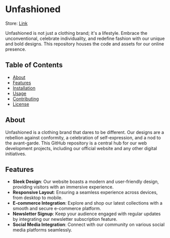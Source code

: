 # Unfashioned

Store: [Link](https://unfashioned.vercel.app/)

Unfashioned is not just a clothing brand; it's a lifestyle. Embrace the unconventional, celebrate individuality, and redefine fashion with our unique and bold designs. This repository houses the code and assets for our online presence.

## Table of Contents

- [About](#about)
- [Features](#features)
- [Installation](#installation)
- [Usage](#usage)
- [Contributing](#contributing)
- [License](#license)

## About

Unfashioned is a clothing brand that dares to be different. Our designs are a rebellion against conformity, a celebration of self-expression, and a nod to the avant-garde. This GitHub repository is a central hub for our web development projects, including our official website and any other digital initiatives.

## Features

- **Sleek Design**: Our website boasts a modern and user-friendly design, providing visitors with an immersive experience.
- **Responsive Layout**: Ensuring a seamless experience across devices, from desktop to mobile.
- **E-commerce Integration**: Explore and shop our latest collections with a smooth and secure e-commerce platform.
- **Newsletter Signup**: Keep your audience engaged with regular updates by integrating our newsletter subscription feature.
- **Social Media Integration**: Connect with our community on various social media platforms seamlessly.
